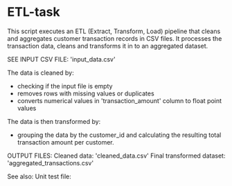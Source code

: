 # ETL-task

This script executes an ETL (Extract, Transform, Load) pipeline that cleans and aggregates customer transaction records in CSV files. It processes the transaction data, cleans and transforms it in to an aggregated dataset.

SEE INPUT CSV FILE: 'input_data.csv'

The data is cleaned by:
- checking if the input file is empty
- removes rows with missing values or duplicates
- converts numerical values in 'transaction_amount' column to float point values

The data is then transformed by:
- grouping the data by the customer_id and calculating the resulting total transaction amount per customer.

OUTPUT FILES:
Cleaned data: 'cleaned_data.csv'
Final transformed dataset: 'aggregated_transactions.csv'

See also:
Unit test file: 
